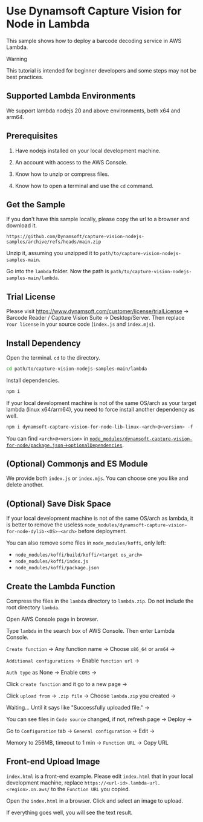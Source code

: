 # Use Dynamsoft Capture Vision for Node in Lambda

This sample shows how to deploy a barcode decoding service in AWS Lambda.

> [!WARNING]
> This tutorial is intended for beginner developers and some steps may not be best practices.

## Supported Lambda Environments

We support lambda nodejs 20 and above environments, both x64 and arm64.

## Prerequisites

1. Have nodejs installed on your local development machine.

2. An account with access to the AWS Console.

3. Know how to unzip or compress files.

4. Know how to open a terminal and use the `cd` command.

## Get the Sample

If you don't have this sample locally, please copy the url to a browser and download it.

```
https://github.com/Dynamsoft/capture-vision-nodejs-samples/archive/refs/heads/main.zip
```

Unzip it, assuming you unzipped it to `path/to/capture-vision-nodejs-samples-main`.

Go into the `lambda` folder. Now the path is `path/to/capture-vision-nodejs-samples-main/lambda`.

## Trial License

Please visit https://www.dynamsoft.com/customer/license/trialLicense -> Barcode Reader / Capture Vision Suite -> Desktop/Server. Then replace `Your license` in your source code (`index.js` and `index.mjs`).

## Install Dependency

Open the terminal. `cd` to the directory.
```sh
cd path/to/capture-vision-nodejs-samples-main/lambda
```

Install dependencies.
```sh
npm i
```

If your local development machine is not of the same OS/arch as your target lambda (linux x64/arm64), you need to force install another dependency as well.

```sh
npm i dynamsoft-capture-vision-for-node-lib-linux-<arch>@<version> -f -E
```
You can find `<arch>@<version>` in [`node_modules/dynamsoft-capture-vision-for-node/package.json`->`optionalDependencies`](https://github.com/Dynamsoft/capture-vision-nodejs-samples/blob/main/package.json#L56).


## (Optional) Commonjs and ES Module

We provide both `index.js` or `index.mjs`. You can choose one you like and delete another.

## (Optional) Save Disk Space

If your local development machine is not of the same OS/arch as lambda, it is better to remove the useless `node_modules/dynamsoft-capture-vision-for-node-dylib-<OS>-<arch>` before deployment.

You can also remove some files in `node_modules/koffi`, only left:
* `node_modules/koffi/build/koffi/<target os_arch>`
* `node_modules/koffi/index.js`
* `node_modules/koffi/package.json`

## Create the Lambda Function

Compress the files in the `lambda` directory to `lambda.zip`. Do not include the root directory `lambda`.

Open AWS Console page in browser.

Type `lambda` in the search box of AWS Console. Then enter Lambda Console.

`Create function` -> Any function name -> Choose `x86_64` or `arm64` ->

`Additional configurations` -> Enable `function url` ->

`Auth type` as None -> Enable `CORS` ->

Click `create function` and it go to a new page ->

Click `upload from` -> `.zip file` -> Choose `lambda.zip` you created ->

Waiting... Until it says like "Successfully uploaded file." ->

You can see files in `Code source` changed, if not, refresh page -> Deploy ->

Go to `Configuration` tab -> `General configuration` -> Edit ->

Memory to 256MB, timeout to 1 min -> `Function URL` -> Copy URL

## Front-end Upload Image

`index.html` is a front-end example. Please edit `index.html` that in your local development machine, replace `https://<url-id>.lambda-url.<region>.on.aws/` to the `Function URL` you copied.

Open the `index.html` in a browser. Click and select an image to upload.

If everything goes well, you will see the text result.

